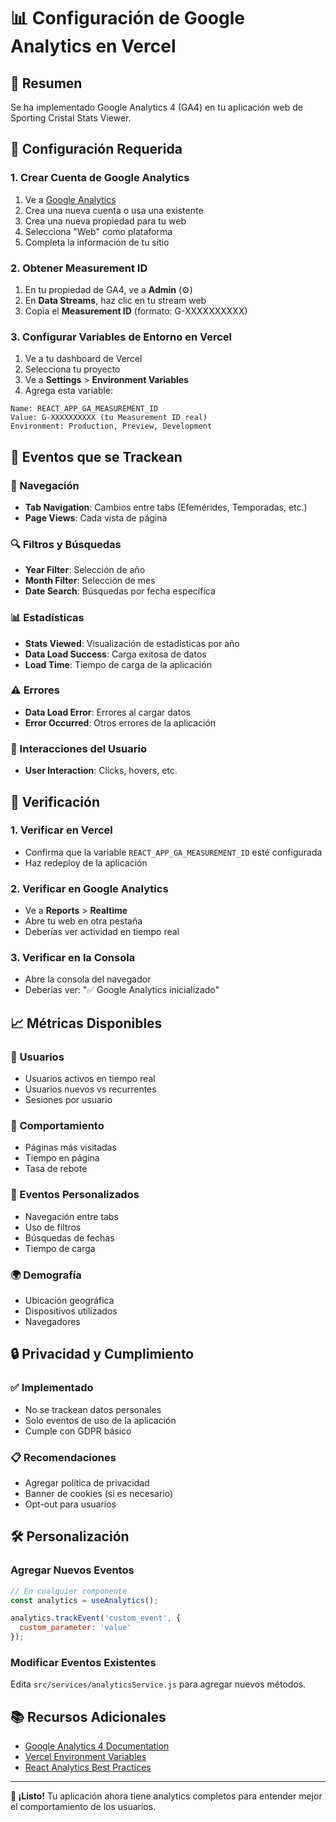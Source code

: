 # 📊 Configuración de Google Analytics en Vercel

## 🎯 Resumen

Se ha implementado Google Analytics 4 (GA4) en tu aplicación web de Sporting Cristal Stats Viewer.

## 🔧 Configuración Requerida

### 1. Crear Cuenta de Google Analytics

1. Ve a [Google Analytics](https://analytics.google.com/)
2. Crea una nueva cuenta o usa una existente
3. Crea una nueva propiedad para tu web
4. Selecciona "Web" como plataforma
5. Completa la información de tu sitio

### 2. Obtener Measurement ID

1. En tu propiedad de GA4, ve a **Admin** (⚙️)
2. En **Data Streams**, haz clic en tu stream web
3. Copia el **Measurement ID** (formato: G-XXXXXXXXXX)

### 3. Configurar Variables de Entorno en Vercel

1. Ve a tu dashboard de Vercel
2. Selecciona tu proyecto
3. Ve a **Settings** > **Environment Variables**
4. Agrega esta variable:

```
Name: REACT_APP_GA_MEASUREMENT_ID
Value: G-XXXXXXXXXX (tu Measurement ID real)
Environment: Production, Preview, Development
```

## 📱 Eventos que se Trackean

### 🔄 Navegación
- **Tab Navigation**: Cambios entre tabs (Efemérides, Temporadas, etc.)
- **Page Views**: Cada vista de página

### 🔍 Filtros y Búsquedas
- **Year Filter**: Selección de año
- **Month Filter**: Selección de mes
- **Date Search**: Búsquedas por fecha específica

### 📊 Estadísticas
- **Stats Viewed**: Visualización de estadísticas por año
- **Data Load Success**: Carga exitosa de datos
- **Load Time**: Tiempo de carga de la aplicación

### ⚠️ Errores
- **Data Load Error**: Errores al cargar datos
- **Error Occurred**: Otros errores de la aplicación

### 👤 Interacciones del Usuario
- **User Interaction**: Clicks, hovers, etc.

## 🚀 Verificación

### 1. Verificar en Vercel
- Confirma que la variable `REACT_APP_GA_MEASUREMENT_ID` esté configurada
- Haz redeploy de la aplicación

### 2. Verificar en Google Analytics
- Ve a **Reports** > **Realtime**
- Abre tu web en otra pestaña
- Deberías ver actividad en tiempo real

### 3. Verificar en la Consola
- Abre la consola del navegador
- Deberías ver: "✅ Google Analytics inicializado"

## 📈 Métricas Disponibles

### 👥 Usuarios
- Usuarios activos en tiempo real
- Usuarios nuevos vs recurrentes
- Sesiones por usuario

### 📱 Comportamiento
- Páginas más visitadas
- Tiempo en página
- Tasa de rebote

### 🎯 Eventos Personalizados
- Navegación entre tabs
- Uso de filtros
- Búsquedas de fechas
- Tiempo de carga

### 🌍 Demografía
- Ubicación geográfica
- Dispositivos utilizados
- Navegadores

## 🔒 Privacidad y Cumplimiento

### ✅ Implementado
- No se trackean datos personales
- Solo eventos de uso de la aplicación
- Cumple con GDPR básico

### 📋 Recomendaciones
- Agregar política de privacidad
- Banner de cookies (si es necesario)
- Opt-out para usuarios

## 🛠️ Personalización

### Agregar Nuevos Eventos
```javascript
// En cualquier componente
const analytics = useAnalytics();

analytics.trackEvent('custom_event', {
  custom_parameter: 'value'
});
```

### Modificar Eventos Existentes
Edita `src/services/analyticsService.js` para agregar nuevos métodos.

## 📚 Recursos Adicionales

- [Google Analytics 4 Documentation](https://developers.google.com/analytics/devguides/collection/ga4)
- [Vercel Environment Variables](https://vercel.com/docs/projects/environment-variables)
- [React Analytics Best Practices](https://developers.google.com/analytics/devguides/collection/ga4/react)

---

**🎉 ¡Listo!** Tu aplicación ahora tiene analytics completos para entender mejor el comportamiento de los usuarios.
